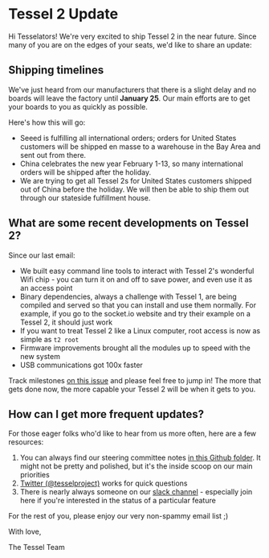 # Tessel 2 Update

Hi Tesselators! We're very excited to ship Tessel 2 in the near future. Since many of you are on the edges of your seats, we'd like to share an update:

## Shipping timelines
We've just heard from our manufacturers that there is a slight delay and no boards will leave the factory until **January 25**. Our main efforts are to get your boards to you as quickly as possible.

Here's how this will go:

* Seeed is fulfilling all international orders; orders for United States customers will be shipped en masse to a warehouse in the Bay Area and sent out from there.
* China celebrates the new year February 1-13, so many international orders will be shipped after the holiday.
* We are trying to get all Tessel 2s for United States customers shipped out of China before the holiday. We will then be able to ship them out through our stateside fulfillment house.


## What are some recent developments on Tessel 2?
Since our last email:

* We built easy command line tools to interact with Tessel 2's wonderful Wifi chip - you can turn it on and off to save power, and even use it as an access point
* Binary dependencies, always a challenge with Tessel 1, are being compiled and served so that you can install and use them normally. For example, if you go to the socket.io website and try their example on a Tessel 2, it should just work
* If you want to treat Tessel 2 like a Linux computer, root access is now as simple as `t2 root`
* Firmware improvements brought all the modules up to speed with the new system
* USB communications got 100x faster

Track milestones [on this issue](https://github.com/tessel/project/issues/106) and please feel free to jump in! The more that gets done now, the more capable your Tessel 2 will be when it gets to you.

## How can I get more frequent updates?
For those eager folks who'd like to hear from us more often, here are a few resources:

1. You can always find our steering committee notes [in this Github folder](https://github.com/tessel/project/tree/master/meetings). It might not be pretty and polished, but it's the inside scoop on our main priorities
1. [Twitter (@tesselproject)](twitter.com/tesselproject) works for quick questions
1. There is nearly always someone on our [slack channel](https://tessel-slack.herokuapp.com/) - especially join here if you're interested in the status of a particular feature

For the rest of you, please enjoy our very non-spammy email list ;)

With love,

The Tessel Team
